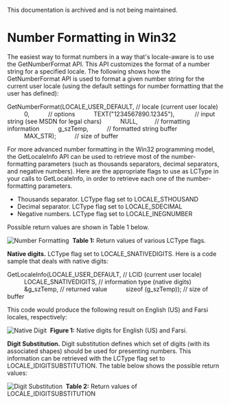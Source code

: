 This documentation is archived and is not being maintained.

# Number Formatting in Win32

The easiest way to format numbers in a way that's locale-aware is to use the GetNumberFormat API. This API customizes the format of a number string for a specified locale. The following shows how the GetNumberFormat API is used to format a given number string for the current user locale (using the default settings for number formatting that the user has defined):

GetNumberFormat(LOCALE\_USER\_DEFAULT, // locale (current user locale)
          0,           // options
          TEXT("1234567890.12345"),            // input string (see MSDN for legal chars)
          NULL,          // formatting information
          g\_szTemp,           // formatted string buffer
          MAX\_STR);           // size of buffer

For more advanced number formatting in the Win32 programming model, the GetLocaleInfo API can be used to retrieve most of the number-formatting parameters (such as thousands separators, decimal separators, and negative numbers). Here are the appropriate flags to use as LCType in your calls to GetLocaleInfo, in order to retrieve each one of the number-formatting parameters.

-   Thousands separator. LCType flag set to LOCALE\_STHOUSAND
-   Decimal separator. LCType flag set to LOCALE\_SDECIMAL
-   Negative numbers. LCType flag set to LOCALE\_INEGNUMBER

Possible return values are shown in Table 1 below.

![Number Formatting](/media/hubs/globalization/IC109839.jpg "Number Formatting") 
**Table 1:** Return values of various LCType flags.

**Native digits.** LCType flag set to LOCALE\_SNATIVEDIGITS. Here is a code sample that deals with native digits:

GetLocaleInfo(LOCALE\_USER\_DEFAULT, // LCID (current user locale)
          LOCALE\_SNATIVEDIGITS, // information type (native digits)
          &g\_szTemp, // returned value
          sizeof (g\_szTemp)); // size of buffer

This code would produce the following result on English (US) and Farsi locales, respectively:

![Native Digit](/media/hubs/globalization/IC124322.jpg "Native Digit") 
**Figure 1:** Native digits for English (US) and Farsi.

**Digit Substitution.** Digit substitution defines which set of digits (with its associated shapes) should be used for presenting numbers. This information can be retrieved with the LCType flag set to LOCALE\_IDIGITSUBSTITUTION. The table below shows the possible return values:

![Digit Substitution](/media/hubs/globalization/IC35857.jpg "Digit Substitution") 
**Table 2:** Return values of LOCALE\_IDIGITSUBSTITUTION


